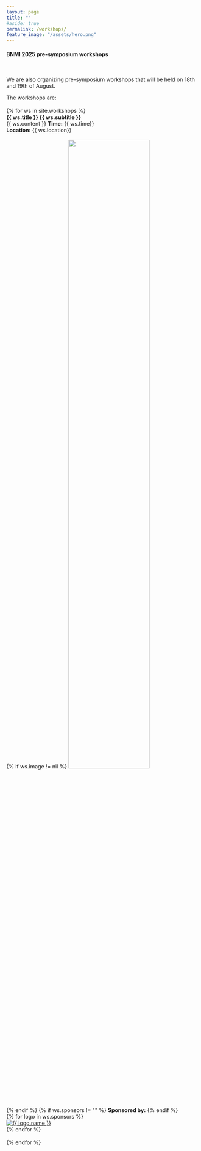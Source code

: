 ```yaml
---
layout: page
title: ""
#aside: true
permalink: /workshops/
feature_image: "/assets/hero.png"
---
```



<h4>
BNMI 2025 pre-symposium workshops
</h4>

<br>

We are also organizing pre-symposium workshops that will be held on 18th and 19th of August.<br>

<!-- <a href="{{ site.workshops_registration_link }}" target="_blank"><b>You can register here</b></a> -->
<div class="sessions-list">
    The workshops are:
    <br><br>
    {% for ws in site.workshops %}
        <div class="session-item">
            <b> {{ ws.title }} {{ ws.subtitle }}</b>
            <div class="bullet-div">
                {{ ws.content }}
                <b>Time:</b> {{ ws.time}} <br>
                <b>Location:</b> {{ ws.location}}<br>
                <br/>
            {% if ws.image != nil %}
                <img src="{{ ws.image }}" style="width: 65%" height="auto"/>
            {% endif %}    
            {% if ws.sponsors != "" %}
               <b>Sponsored by:</b>
            {% endif %}
            </div>
            <div class="logo-container">
                {% for logo in ws.sponsors %}
                    <div class="logo-item">
                    <a href="{{ logo.link }}" target="blank">
                    <img src="{{ logo.logo }}" alt="{{ logo.name }}">
                    </a>
                    </div>
                {% endfor %}
            </div>
        </div>
        <br/>
    {% endfor %}
</div>
<!-- The topics for the workshops are:
<br>
<div class="sessions-list">
    <div class="session-item">
    <b>1. Train-the-trainer workshop: how to improve your own training </b>
        <div class="bullet-div">
        <p>Have you ever experienced that users don’t seem to remember much of what you taught them when you trained them? How can we improve the way we train users so that they really learn?
        Pedagogy is the science of how we learn and how to design effective teaching. Pedagogical tools are simple to apply and have a great potential for improving the learning outcome of microscopy trainings.
        <br><br> 
        During this 2h workshop, we will guide you to improve the design of your own microscopy training, in small steps and at your own pace. The workshop will run on the 19th of August from 10:00 to 12:00.
        <br><br><b>Trainers:</b> Sylvie Le Guyader, Karolinska Institutet, Sweden and Rhonda Reigers Powell, Clemson University, US
        </p>
        <figure class="center">
            <img src="/assets/training_the_trainer.jpeg" style="width: 65%" height="auto"/>
        </figure>
        </div>
    </div>
    <br>
    <br>
    <div class="session-item">
        <b>2. Smart Microscopy</b>
        <div class="bullet-div">
        <p>
            Discover how automation is revolutionizing microscopy in our Smart Microscopy workshop. This state-of-the-art approach combines on-the-fly image analysis with fully motorized, computer-controlled microscopes to create adaptive, real-time imaging workflows. By enabling dynamic adjustments to microscope parameters during experiments, Smart Microscopy minimizes human intervention, allowing researchers to efficiently capture rare events, study complex biological systems, and acquire statistically meaningful data.
            <br><br>
            Over one and a half days, participants will delve into the principles and practices of Smart Microscopy, using both commercial and open-source tools. Hands-on sessions will cover target identification, adaptive feedback loops, and integration with external hardware and software for advanced automation. The workshop emphasizes transferable strategies, ensuring participants can develop adaptive workflows tailored to their specific instruments. Join us to explore how Smart Microscopy can enhance your experimental efficiency and data reproducibility.
            </p>
            <figure class="center">
                <img src="/assets/smart_microscopy.png" style="width: 65%" height="auto"/>
            </figure>
        </div>
    <br>
    <br>
    <div class="session-item">
        <b>3. Optical Tissue Clearing Techniques for 3D Lightsheet</b>
            <div class="bullet-div">
            <p>
            Unlock the potential of deep imaging with this workshop on Optical Tissue Clearing Techniques, designed to complement 3D lightsheet microscopy. Tissue clearing transforms biological specimens into transparent structures, allowing for unprecedented imaging depth without physical sectioning. Paired with lightsheet microscopy, tissue clearing enables researchers to visualize intact 3D biological structures, from neuronal networks to entire organs, with high precision and minimal photobleaching.
            <br><br>
            This one-and-a-half-day workshop provides practical training on tissue clearing workflows tailored to lightsheet microscopy. Participants will cover essential topics, including sample preparation techniques for various tissue types, mounting strategies for effective imaging on systems like the Zeiss Light Sheet 7, and basic data management and processing for large datasets. With a focus on adaptability, attendees will learn how to optimize clearing protocols for their samples and fluorescence labels, empowering them to extend these techniques to their own research.
            </p>
        </div>
    </div>
</div>
<br>
<br> -->

<!-- Register for the workshops using <a href="{{ site.workshops_registration_link }}" target="_blank"><b>this link</b></a> -->